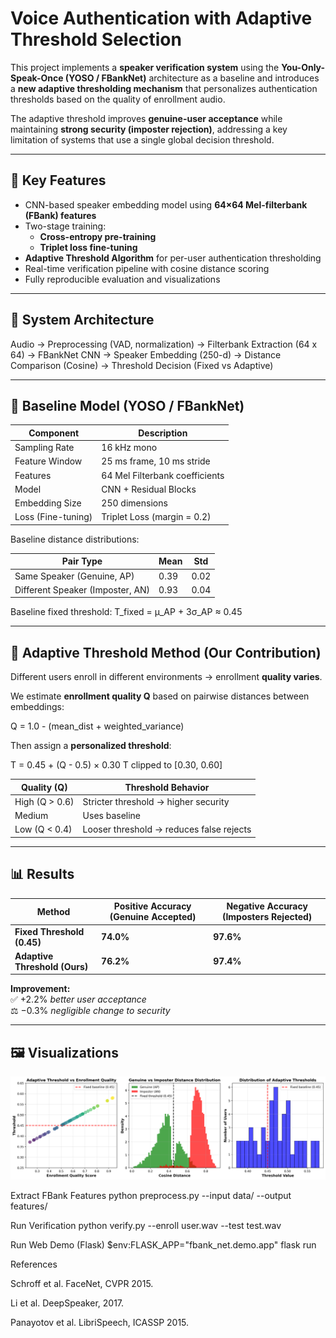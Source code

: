 # Voice Authentication with Adaptive Threshold Selection

This project implements a **speaker verification system** using the **You-Only-Speak-Once (YOSO / FBankNet)** architecture as a baseline and introduces a **new adaptive thresholding mechanism** that personalizes authentication thresholds based on the quality of enrollment audio.

The adaptive threshold improves **genuine-user acceptance** while maintaining **strong security (imposter rejection)**, addressing a key limitation of systems that use a single global decision threshold.

---

## 📌 Key Features

- CNN-based speaker embedding model using **64×64 Mel-filterbank (FBank) features**
- Two-stage training:
  - **Cross-entropy pre-training**
  - **Triplet loss fine-tuning**
- **Adaptive Threshold Algorithm** for per-user authentication thresholding
- Real-time verification pipeline with cosine distance scoring
- Fully reproducible evaluation and visualizations

---

## 🧠 System Architecture

Audio → Preprocessing (VAD, normalization)
→ Filterbank Extraction (64 x 64)
→ FBankNet CNN → Speaker Embedding (250-d)
→ Distance Comparison (Cosine)
→ Threshold Decision (Fixed vs Adaptive)

---

## 🎯 Baseline Model (YOSO / FBankNet)

| Component | Description |
|----------|-------------|
| Sampling Rate | 16 kHz mono |
| Feature Window | 25 ms frame, 10 ms stride |
| Features | 64 Mel Filterbank coefficients |
| Model | CNN + Residual Blocks |
| Embedding Size | 250 dimensions |
| Loss (Fine-tuning) | Triplet Loss (margin = 0.2) |

Baseline distance distributions:

| Pair Type | Mean | Std |
|----------|------|-----|
| Same Speaker (Genuine, AP) | 0.39 | 0.02 |
| Different Speaker (Imposter, AN) | 0.93 | 0.04 |

Baseline fixed threshold:
T_fixed = μ_AP + 3σ_AP ≈ 0.45


---

## 🔄 Adaptive Threshold Method (Our Contribution)

Different users enroll in different environments → enrollment **quality varies**.

We estimate **enrollment quality Q** based on pairwise distances between embeddings:

Q = 1.0 - (mean_dist + weighted_variance)

Then assign a **personalized threshold**:

T = 0.45 + (Q - 0.5) × 0.30
T clipped to [0.30, 0.60]

| Quality (Q) | Threshold Behavior |
|------------|-------------------|
| High (Q > 0.6) | Stricter threshold → higher security |
| Medium | Uses baseline |
| Low (Q < 0.4) | Looser threshold → reduces false rejects |

---

## 📊 Results

| Method | Positive Accuracy (Genuine Accepted) | Negative Accuracy (Imposters Rejected) |
|--------|--------------------------------------|----------------------------------------|
| **Fixed Threshold (0.45)** | **74.0%** | **97.6%** |
| **Adaptive Threshold (Ours)** | **76.2%** | **97.4%** |

**Improvement:**  
✅ +2.2% *better user acceptance*  
⚖️ −0.3% *negligible change to security*

---

## 🖼 Visualizations

![Adaptive Threshold Evaluation Summary](visualizations/results.png)

Extract FBank Features
python preprocess.py --input data/ --output features/

Run Verification
python verify.py --enroll user.wav --test test.wav

Run Web Demo (Flask)
$env:FLASK_APP="fbank_net.demo.app"
flask run

References

Schroff et al. FaceNet, CVPR 2015.

Li et al. DeepSpeaker, 2017.

Panayotov et al. LibriSpeech, ICASSP 2015.
